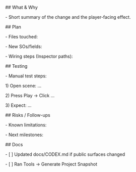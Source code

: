 \## What \& Why

\- Short summary of the change and the player-facing effect.



\## Plan

\- Files touched:

\- New SOs/fields:

\- Wiring steps (Inspector paths):



\## Testing

\- Manual test steps:

1\) Open scene: ...

2\) Press Play → Click ...

3\) Expect: ...



\## Risks / Follow-ups

\- Known limitations:

\- Next milestones:



\## Docs

\- \[ ] Updated docs/CODEX.md if public surfaces changed

\- \[ ] Ran Tools → Generate Project Snapshot



